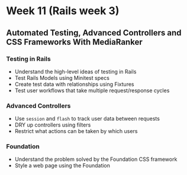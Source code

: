 # Week 11 (Rails week 3)

## Automated Testing, Advanced Controllers and CSS Frameworks With MediaRanker

### Testing in Rails
- Understand the high-level ideas of testing in Rails
- Test Rails Models using Minitest specs
- Create test data with relationships using Fixtures
- Test user workflows that take multiple request/response cycles

### Advanced Controllers
- Use `session` and `flash` to track user data between requests
- DRY up controllers using filters
- Restrict what actions can be taken by which users

### Foundation
- Understand the problem solved by the Foundation CSS framework
- Style a web page using the Foundation
